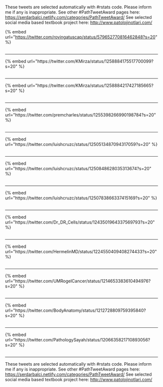 

These tweets are selected automatically with #rstats code. Please inform me if any is inappropriate.
See other #PathTweetAward pages here: https://serdarbalci.netlify.com/categories/PathTweetAward/ 
See selected social media based textbook project here: http://www.patolojinotlari.com/

{% embed url="https://twitter.com/rovingatuscap/status/579652770816462848?s=20" %}<br>
<br>
<hr>
{% embed url="https://twitter.com/KMirza/status/1258884175517700099?s=20" %}<br>
<br>
<hr>
{% embed url="https://twitter.com/KMirza/status/1258884217427185665?s=20" %}<br>
<br>
<hr>
{% embed url="https://twitter.com/premcharles/status/1255398266990198784?s=20" %}<br>
<br>
<hr>
{% embed url="https://twitter.com/luishcruzc/status/1250513487094317059?s=20" %}<br>
<br>
<hr>
{% embed url="https://twitter.com/luishcruzc/status/1250848628035313674?s=20" %}<br>
<br>
<hr>
{% embed url="https://twitter.com/luishcruzc/status/1250783866337415169?s=20" %}<br>
<br>
<hr>
{% embed url="https://twitter.com/Dr_DR_Cells/status/1243501964337569793?s=20" %}<br>
<br>
<hr>
{% embed url="https://twitter.com/HermelinMD/status/1224550409408274433?s=20" %}<br>
<br>
<hr>
{% embed url="https://twitter.com/UMRogelCancer/status/1214653383610494976?s=20" %}<br>
<br>
<hr>
{% embed url="https://twitter.com/BodyAnatomy/status/1212728809759395840?s=20" %}<br>
<br>
<hr>
{% embed url="https://twitter.com/PathologySayah/status/1206635821710893056?s=20" %}<br>
<br>
<hr>


These tweets are selected automatically with #rstats code. Please inform me if any is inappropriate.
See other #PathTweetAward pages here: https://serdarbalci.netlify.com/categories/PathTweetAward/ 
See selected social media based textbook project here: http://www.patolojinotlari.com/
